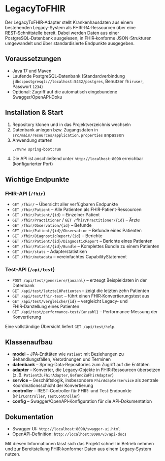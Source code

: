 # LegacyToFHIR

Der LegacyToFHIR‑Adapter stellt Krankenhausdaten aus einem bestehenden Legacy-System als FHIR‑R4‑Ressourcen über eine REST‑Schnittstelle bereit. Dabei werden Daten aus einer PostgreSQL‑Datenbank ausgelesen, in FHIR‑konforme JSON-Strukturen umgewandelt und über standardisierte Endpunkte ausgegeben.

## Voraussetzungen

* Java 17 und Maven
* Laufende PostgreSQL‑Datenbank (Standardverbindung `jdbc:postgresql://localhost:5432/postgres`, Benutzer `fhiruser`, Passwort `1234`)
* Optional: Zugriff auf die automatisch eingebundene Swagger/OpenAPI‑Doku

## Installation & Start

1. Repository klonen und in das Projektverzeichnis wechseln
2. Datenbank anlegen bzw. Zugangsdaten in `src/main/resources/application.properties` anpassen
3. Anwendung starten
   ```bash
   ./mvnw spring-boot:run
   ```
4. Die API ist anschließend unter `http://localhost:8090` erreichbar (konfigurierter Port)

## Wichtige Endpunkte

### FHIR‑API (`/fhir`)
* `GET /fhir/` – Übersicht aller verfügbaren Endpunkte
* `GET /fhir/Patient` – Alle Patienten als FHIR‑Patient‑Ressourcen
* `GET /fhir/Patient/{id}` – Einzelner Patient
* `GET /fhir/Practitioner` / `GET /fhir/Practitioner/{id}` – Ärzte
* `GET /fhir/Observation/{id}` – Befunde
* `GET /fhir/Patient/{id}/Observation` – Befunde eines Patienten
* `GET /fhir/DiagnosticReport/{id}` – Berichte
* `GET /fhir/Patient/{id}/DiagnosticReport` – Berichte eines Patienten
* `GET /fhir/Patient/{id}/Bundle` – Komplettes Bundle zu einem Patienten
* `GET /fhir/stats` – Adapterstatistiken
* `GET /fhir/metadata` – vereinfachtes CapabilityStatement

### Test‑API (`/api/test`)
* `POST /api/test/generiere/{anzahl}` – erzeugt Beispiel­daten in der Datenbank
* `GET /api/test/letzte10Patienten` – zeigt die letzten zehn Patienten
* `GET /api/test/fhir-test` – führt einen FHIR‑Konvertierungstest aus
* `GET /api/test/vergleiche/{id}` – vergleicht Legacy‑ und FHIR‑Darstellung eines Patienten
* `GET /api/test/performance-test/{anzahl}` – Performance‑Messung der Konvertierung

Eine vollständige Übersicht liefert `GET /api/test/help`.

## Klassenaufbau

* **model** – JPA‑Entitäten wie `Patient` mit Beziehungen zu Behandlungsfällen, Verordnungen und Terminen
* **datenbank** – Spring‑Data‑Repositories zum Zugriff auf die Entitäten
* **adapter** – Konverter, die Legacy‑Objekte in FHIR‑Ressourcen übersetzen (z. B. `PatientZuFhirAdapter`, `BefundZuFhirAdapter`)
* **service** – Geschäftslogik, insbesondere `FhirAdapterService` als zentrale Koordinationsschicht der Konvertierung
* **controller** – REST‑Controller für FHIR‑ und Test‑Endpunkte (`FhirController`, `TestController`)
* **config** – Swagger/OpenAPI‑Konfiguration für die API‑Dokumentation

## Dokumentation

* Swagger UI: `http://localhost:8090/swagger-ui.html`
* OpenAPI‑Definition: `http://localhost:8090/v3/api-docs`

Mit diesen Informationen lässt sich das Projekt schnell in Betrieb nehmen und zur Bereitstellung FHIR‑konformer Daten aus einem Legacy‑System nutzen.
